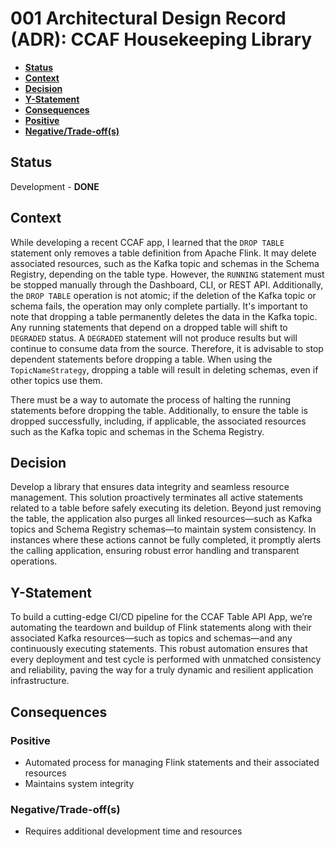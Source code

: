 # 001 Architectural Design Record (ADR):  CCAF Housekeeping Library


<!-- toc -->
+ [**Status**](#status)
+ [**Context**](#context)
+ [**Decision**](#decision)
+ [**Y-Statement**](#y-statement)
+ [**Consequences**](#consequences)
+ [**Positive**](#positive)
+ [**Negative/Trade-off(s)**](#negativetrade-offs)
<!-- tocstop -->

## Status
Development - **DONE**

## Context
While developing a recent CCAF app, I learned that the `DROP TABLE` statement only removes a table definition from Apache Flink. It may delete associated resources, such as the Kafka topic and schemas in the Schema Registry, depending on the table type. However, the `RUNNING` statement must be stopped manually through the Dashboard, CLI, or REST API. Additionally, the `DROP TABLE` operation is not atomic; if the deletion of the Kafka topic or schema fails, the operation may only complete partially. It's important to note that dropping a table permanently deletes the data in the Kafka topic. Any running statements that depend on a dropped table will shift to `DEGRADED` status. A `DEGRADED` statement will not produce results but will continue to consume data from the source. Therefore, it is advisable to stop dependent statements before dropping a table. When using the `TopicNameStrategy`, dropping a table will result in deleting schemas, even if other topics use them.

There must be a way to automate the process of halting the running statements before dropping the table. Additionally, to ensure the table is dropped successfully, including, if applicable, the associated resources such as the Kafka topic and schemas in the Schema Registry.

## Decision
Develop a library that ensures data integrity and seamless resource management. This solution proactively terminates all active statements related to a table before safely executing its deletion. Beyond just removing the table, the application also purges all linked resources—such as Kafka topics and Schema Registry schemas—to maintain system consistency. In instances where these actions cannot be fully completed, it promptly alerts the calling application, ensuring robust error handling and transparent operations.

## Y-Statement
To build a cutting-edge CI/CD pipeline for the CCAF Table API App, we’re automating the teardown and buildup of Flink statements along with their associated Kafka resources—such as topics and schemas—and any continuously executing statements. This robust automation ensures that every deployment and test cycle is performed with unmatched consistency and reliability, paving the way for a truly dynamic and resilient application infrastructure.

## Consequences

### Positive
- Automated process for managing Flink statements and their associated resources
- Maintains system integrity

### Negative/Trade-off(s)
- Requires additional development time and resources
